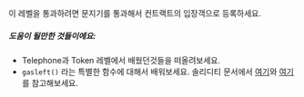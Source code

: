 이 레벨을 통과하려면 문지기를 통과해서 컨트랙트의 입장객으로 등록하세요.

##### 도움이 될만한 것들이에요:

- Telephone과 Token 레벨에서 배웠던것들을 떠올려보세요.
- `gasleft()` 라는 특별한 함수에 대해서 배워보세요. 솔리디티 문서에서 [여기](https://docs.soliditylang.org/en/v0.8.3/units-and-global-variables.html)와 [여기](https://docs.soliditylang.org/en/v0.8.3/control-structures.html#external-function-calls)를 참고해보세요.
